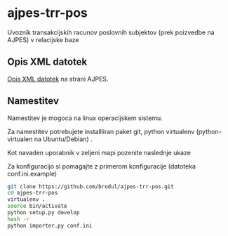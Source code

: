 ajpes-trr-pos
=============

Uvoznik transakcijskih racunov poslovnih subjektov (prek poizvedbe na AJPES) v relacijske baze


Opis XML datotek
----------------
[Opis XML datotek](http://www.ajpes.si/ostale_vsebine/za_razvijalce_programske_opreme#DvaEnaEna) na strani AJPES.

Namestitev
----------

Namestitev je mogoca na linux operacijskem sistemu.

Za namestitev potrebujete installliran paket git, python virtualenv
(python-virtualen na Ubuntu/Debian) .

Kot navaden uporabnik v zeljeni mapi pozenite naslednje ukaze

Za konfiguracijo si pomagajte z primerom konfiguracije (datoteka conf.ini.example)

```sh
git clone https://github.com/brodul/ajpes-trr-pos.git
cd ajpes-trr-pos
virtualenv .
source bin/activate
python setup.py develop
hash -r
python importer.py conf.ini
```


